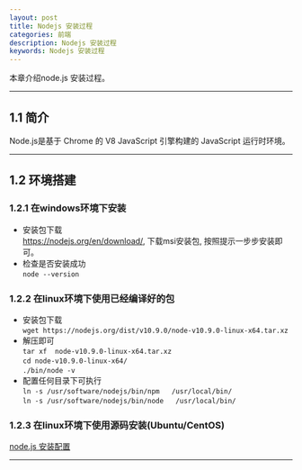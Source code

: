 ```yaml
---
layout: post
title: Nodejs 安装过程
categories: 前端
description: Nodejs 安装过程
keywords: Nodejs 安装过程
---
```


本章介绍node.js 安装过程。

* * *

## 1.1 简介

Node.js是基于 Chrome 的 V8 JavaScript 引擎构建的 JavaScript 运行时环境。

* * *

## 1.2 环境搭建

### 1.2.1 在windows环境下安装
- 安装包下载  
https://nodejs.org/en/download/, 下载msi安装包, 按照提示一步步安装即可。
- 检查是否安装成功  
`node --version`

### 1.2.2 在linux环境下使用已经编译好的包
- 安装包下载  
`wget https://nodejs.org/dist/v10.9.0/node-v10.9.0-linux-x64.tar.xz`
- 解压即可  
`tar xf  node-v10.9.0-linux-x64.tar.xz`  
`cd node-v10.9.0-linux-x64/`  
`./bin/node -v`
- 配置任何目录下可执行  
`ln -s /usr/software/nodejs/bin/npm   /usr/local/bin/`  
`ln -s /usr/software/nodejs/bin/node   /usr/local/bin/`

### 1.2.3 在linux环境下使用源码安装(Ubuntu/CentOS)
[node.js 安装配置](https://www.runoob.com/nodejs/nodejs-install-setup.html) 

* * *
